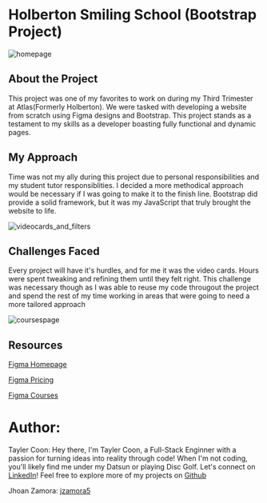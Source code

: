 # Holberton Smiling School (Bootstrap Project)

![homepage](https://iili.io/J8lvMQV.jpg)

## About the Project
This project was one of my favorites to work on during my Third Trimester at Atlas(Formerly Holberton). We were tasked with developing a website from scratch using Figma designs and Bootstrap. This project stands as a testament to my skills as a developer boasting fully functional and dynamic pages.

## My Approach
Time was not my ally during this project due to personal responsibilities and my student tutor responsiblities. I decided a more methodical approach would be necessary if I was going to make it to the finish line. Bootstrap did provide a solid framework, but it was my JavaScript that truly brought the website to life.

![videocards_and_filters](https://iili.io/J8lvWCB.jpg)

## Challenges Faced
Every project will have it's hurdles, and for me it was the video cards. Hours were spent tweaking and refining them until they felt right. This challenge was necessary though as I was able to reuse my code througout the project and spend the rest of my time working in areas that were going to need a more tailored approach

![coursespage](https://iili.io/J8lvGhQ.jpg)


## Resources

[Figma Homepage](https://www.figma.com/file/QYQqMYbdpAHL5xTclwJKSI/Homepage)

[Figma Pricing](https://www.figma.com/file/KLAI53jdYpfFNEy0O79ymB/Pricing)

[Figma Courses](https://www.figma.com/file/ivg3abH1HLmMayBgjGg1Qf/Courses)

# Author:

Tayler Coon:
Hey there, I'm Tayler Coon, a Full-Stack Enginner with a passion for turning ideas into reality through code! When I'm not coding, you'll likely find me under my Datsun or playing Disc Golf. Let's connect on [LinkedIn](https://www.linkedin.com/in/taylercoon/)! Feel free to explore more of my projects on [Github](https://github.com/tayler-made-code)

Jhoan Zamora: [jzamora5](https://github.com/jzamora5)
